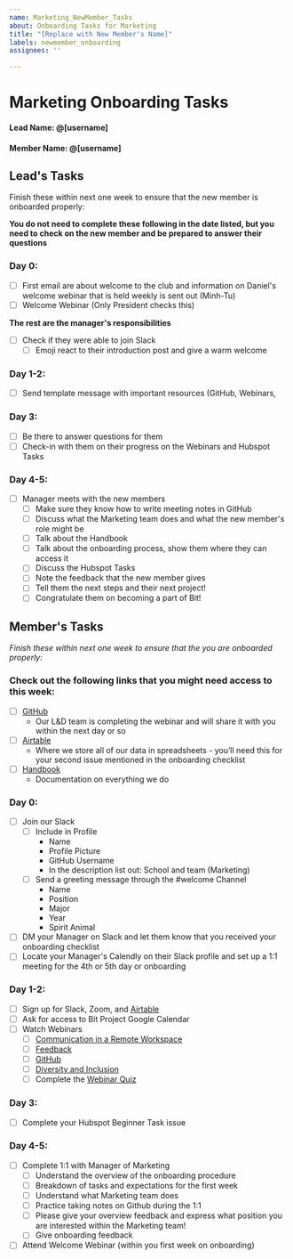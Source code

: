 ```yaml
---
name: Marketing_NewMember_Tasks
about: Onboarding Tasks for Marketing
title: "[Replace with New Member's Name]"
labels: newmember_onboarding
assignees: ''

---
```


# Marketing Onboarding Tasks 

#### Lead Name: @[username]
#### Member Name: @[username]

## Lead's Tasks

Finish these within next one week to ensure that the new member is onboarded properly:

**You do not need to complete these following in the date listed, but you need to check on the new member and be prepared to answer their questions** 

### Day 0:

- [ ] First email are about welcome to the club and information on Daniel's welcome webinar that is held weekly is sent out (Minh-Tu)
- [ ] Welcome Webinar (Only President checks this)

**The rest are the manager's responsibilities**

- [ ] Check if they were able to join Slack
  - [ ] Emoji react to their introduction post and give a warm welcome

### Day 1-2:

- [ ] Send template message with important resources (GitHub, Webinars, 

### Day 3: 

- [ ] Be there to answer questions for them
- [ ] Check-in with them on their progress on the Webinars and Hubspot Tasks 

### Day 4-5: 

- [ ] Manager meets with the new members 
  - [ ] Make sure they know how to write meeting notes in GitHub
  - [ ] Discuss what the Marketing team does and what the new member's role might be
  - [ ] Talk about the Handbook 
  - [ ] Talk about the onboarding process, show them where they can access it 
  - [ ] Discuss the Hubspot Tasks 
  - [ ] Note the feedback that the new member gives 
  - [ ] Tell them the next steps and their next project!
  - [ ] Congratulate them on becoming a part of Bit!

## Member's Tasks

_Finish these within next one week to ensure that the you are onboarded properly:_

### Check out the following links that you might need access to this week:
- [ ] [GitHub](github.com/bitprj/marketing)
  - Our L&D team is completing the webinar and will share it with you within the next day or so
- [ ] [Airtable](airtable.com)
  - Where we store all of our data in spreadsheets - you’ll need this for your second issue mentioned in the onboarding checklist
- [ ] [Handbook](about.bitproject.org)
  - Documentation on everything we do

### Day 0:

- [ ] Join our Slack
  - [ ] Include in Profile
    - Name
    - Profile Picture
    - GitHub Username
    - In the description list out: School and team (Marketing)
  - [ ] Send a greeting message through the #welcome Channel 
    - Name 
    - Position
    - Major 
    - Year
    - Spirit Animal
- [ ] DM your Manager on Slack and let them know that you received your onboarding checklist
- [ ] Locate your Manager's Calendly on their Slack profile and set up a 1:1 meeting for the 4th or 5th day or onboarding

### Day 1-2:

- [ ] Sign up for Slack, Zoom, and [Airtable](https://airtable.com/tblRN2fngeYXUlGGp)
- [ ] Ask for access to Bit Project Google Calendar 
- [ ] Watch Webinars 
  - [ ] [Communication in a Remote Workspace](https://www.youtube.com/watch?v=2f9TkttynIk)
  - [ ] [Feedback](https://youtu.be/UlvYinqLsdo)
  - [ ] [GitHub](https://youtu.be/NNrP1QCF1JE)
  - [ ] [Diversity and Inclusion](https://youtu.be/dIvSjM-1Phw)
  - [ ] Complete the [Webinar Quiz](https://airtable.com/shr31V9xdVRxOffMA)

### Day 3:
- [ ] Complete your Hubspot Beginner Task issue

### Day 4-5:

- [ ] Complete 1:1 with Manager of Marketing 
  - [ ] Understand the overview of the onboarding procedure 
  - [ ] Breakdown of tasks and expectations for the first week 
  - [ ] Understand what Marketing team does
  - [ ] Practice taking notes on Github during the 1:1 
  - [ ] Please give your overview feedback and express what position you are interested within the Marketing team!
  - [ ] Give onboarding feedback

- [ ] Attend Welcome Webinar (within you first week on onboarding)
